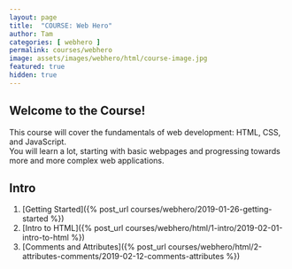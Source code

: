 ```yaml
---
layout: page
title:  "COURSE: Web Hero"
author: Tam
categories: [ webhero ]
permalink: courses/webhero
image: assets/images/webhero/html/course-image.jpg
featured: true
hidden: true
---
```


## Welcome to the Course!
This course will cover the fundamentals of web development: HTML, CSS, and JavaScript.  
You will learn a lot, starting with basic webpages and progressing towards more and more complex web applications.

## Intro
1. [Getting Started]({% post_url courses/webhero/2019-01-26-getting-started %})
2. [Intro to HTML]({% post_url courses/webhero/html/1-intro/2019-02-01-intro-to-html %})
2. [Comments and Attributes]({% post_url courses/webhero/html/2-attributes-comments/2019-02-12-comments-attributes %})